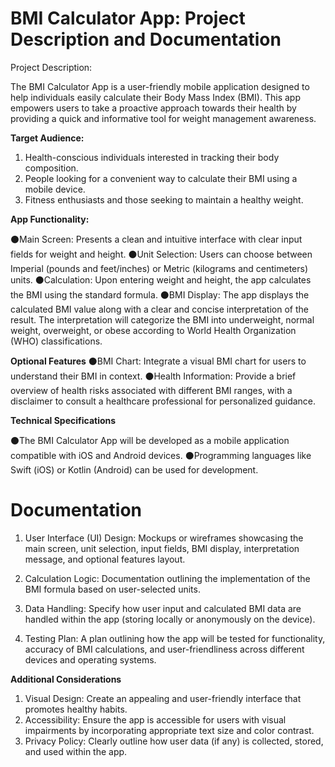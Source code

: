 # **BMI Calculator App: Project Description and Documentation**
Project Description:

The BMI Calculator App is a user-friendly mobile application designed to help individuals easily calculate their Body Mass Index (BMI).
This app empowers users to take a proactive approach towards their health by providing a quick and informative tool for weight management awareness.

**Target Audience:**

1. Health-conscious individuals interested in tracking their body composition.
2. People looking for a convenient way to calculate their BMI using a mobile device.
3. Fitness enthusiasts and those seeking to maintain a healthy weight.
   
**App Functionality:**

⚫Main Screen: Presents a clean and intuitive interface with clear input fields for weight and height. 
⚫Unit Selection: Users can choose between Imperial (pounds and feet/inches) or Metric (kilograms and centimeters) units. 
⚫Calculation: Upon entering weight and height, the app calculates the BMI using the standard formula. 
⚫BMI Display: The app displays the calculated BMI value along with a clear and concise interpretation of the result. The interpretation will categorize the BMI into underweight, normal weight, overweight, or obese according to World Health Organization (WHO) classifications.

**Optional Features**
⚫BMI Chart: Integrate a visual BMI chart for users to understand their BMI in context.
⚫Health Information: Provide a brief overview of health risks associated with different BMI ranges, with a disclaimer to consult a healthcare professional for personalized guidance.

**Technical Specifications**

⚫The BMI Calculator App will be developed as a mobile application compatible with iOS and Android devices.
⚫Programming languages like Swift (iOS) or Kotlin (Android) can be used for development.

# **Documentation**

1. User Interface (UI) Design:
Mockups or wireframes showcasing the main screen, unit selection, input fields, BMI display, interpretation message, and optional features layout.

2. Calculation Logic:
Documentation outlining the implementation of the BMI formula based on user-selected units.

3. Data Handling:
Specify how user input and calculated BMI data are handled within the app (storing locally or anonymously on the device).

4. Testing Plan:
A plan outlining how the app will be tested for functionality, accuracy of BMI calculations, and user-friendliness across different devices and operating systems.

**Additional Considerations**
1. Visual Design: Create an appealing and user-friendly interface that promotes healthy habits.
2. Accessibility: Ensure the app is accessible for users with visual impairments by incorporating appropriate text size and color contrast.
3. Privacy Policy: Clearly outline how user data (if any) is collected, stored, and used within the app.
